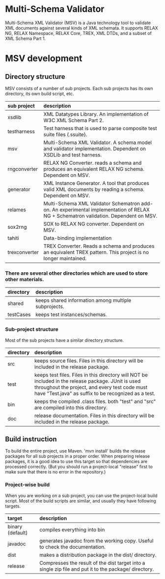 # Multi-Schema Validator

Multi-Schema XML Validator (MSV) is a Java technology tool to validate XML documents against several kinds of XML schemata. It supports RELAX NG, RELAX Namespace, RELAX Core, TREX, XML DTDs, and a subset of XML Schema Part 1.

# MSV development

## Directory structure

MSV consists of a number of sub projects. Each sub projects has its own directory, its own build script, etc.

| sub project | description |
| :---------- | :---------- |
| xsdlib | XML Datatypes Library. An implementation of W3C XML Schema Part 2. |
| testharness | Test harness that is used to parse composite test suite files (.ssuite). |
| msv | Multi-Schema XML Validator. A schema model and validator implementation. Dependent on XSDLib and test harness. |
| rngconverter | RELAX NG Converter. reads a schema and produces an equivalent RELAX NG schema. Dependent on MSV. |
| generator | XML Instance Generator. A tool that produces valid XML documents by reading a schema. Dependent on MSV. |
| relames | Multi-Schema XML Validator Schematron add-on. An experimental implementation of RELAX NG + Schematron validation. Dependent on MSV. |
| sox2rng | SOX to RELAX NG converter. Dependent on MSV. |
| tahiti | Data-binding implementation |
| trexconverter | TREX Converter. Reads a schema and produces an equivalent TREX pattern. This project is no longer maintained. |

### There are several other directories which are used to store other materials.
| directory | description |
| :-------- | :---------- |
| shared | keeps shared information among multiple subprojects. |
| testCases | keeps test instances/schemas. |

### Sub-project structure
Most of the sub projects have a similar directory structure.

| directory | description |
| :-------- | :---------- |
| src | keeps source files. Files in this directory will be included in the release package. |
| test | keeps test files. Files in this directory will NOT be included in the release package. JUnit is used throughout the project, and every test code must have "Test.java" as suffix to be recognized as a test. |
| bin | keeps the compiled .class files. both "test" and "src" are compiled into this directory. |
| doc | release documentation. Files in this directory will be included in the release package. |

## Build instruction
To build the entire project, use Maven. 
'mvn install' 
builds the release packages for all sub projects in a proper order.
When preparing release packages, it is a good idea to use this target so that dependencies are processed correctly. (But you should run a project-local "release" first to make sure that there is no error in the repository.)

### Project-wise build
When you are working on a sub project, you can use the project-local build script. Most of the build scripts are similar, and usually they have following targets.

| target | description |
| :----- | :---------- |
| binary (default) | compiles everything into bin |
| javadoc | generates javadoc from the working copy. Useful to check the documentation. |
| dist | makes a distribution package in the dist/ directory. |
| release | Compresses the result of the dist target into a single zip file and put it to the package/ directory. |
